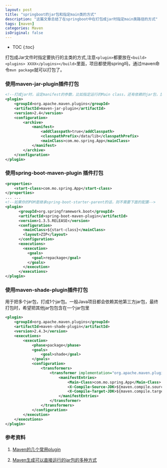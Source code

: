 ```yaml
---
layout: post
title: "springboot的jar包和指定main类的方式"
description: "这篇文章总结了在springboot中在打包成jar时指定main类路径的方式"
tags: [maven]
categories: Maven
isOriginal: false
---
```


* TOC
{:toc}

打包成Jar文件时指定要执行的主类的方式,注意`<plugin>`都要放在`<build><plugins> XXXX</plugins></build>`里面，项目都使用spring吗，通过maven命令`mvn package`就可以打包了。

### 使用maven-jar-plugin插件打包

```xml
<!--打成jar时，设定manifest的参数，比如指定运行的Main class，还有依赖的jar包，加入classpath中-->
<plugin>
    <groupId>org.apache.maven.plugins</groupId>
    <artifactId>maven-jar-plugin</artifactId>
    <version>2.4</version>
    <configuration>
        <archive>
            <manifest>
                <addClasspath>true</addClasspath>
                <classpathPrefix>/data/lib</classpathPrefix>
                <mainClass>com.mo.spring.App</mainClass>
            </manifest>
        </archive>
    </configuration>
</plugin>
```

### 使用spring-boot-maven-plugin 插件打包

```xml
<properties>
    <start-class>com.mo.spring.App</start-class>
</properties>
... ...
<!--如果你的POM是继承spring-boot-starter-parent的话，则不需要下面的配置-->
<plugin>
      <groupId>org.springframework.boot</groupId>
      <artifactId>spring-boot-maven-plugin</artifactId>
      <version>1.3.5.RELEASE</version>
      <configuration>
        <mainClass>${start-class}</mainClass>
        <layout>ZIP</layout>
      </configuration>
      <executions>
        <execution>
          <goals>
            <goal>repackage</goal>
          </goals>
        </execution>
      </executions>
</plugin>
```

### 使用maven-shade-plugin插件打包

用于把多个jar包，打成1个jar包。一般Java项目都会依赖其他第三方jar包，最终打包时，希望把其他jar包包含在一个jar包里

```xml
<plugin>
    <groupId>org.apache.maven.plugins</groupId>
    <artifactId>maven-shade-plugin</artifactId>
    <version>2.4.3</version>
    <executions>
        <execution>
            <phase>package</phase>
            <goals>
                <goal>shade</goal>
            </goals>
            <configuration>
                <transformers>
                    <transformer implementation="org.apache.maven.plugins.shade.resource.ManifestResourceTransformer">
                        <manifestEntries>
                            <Main-Class>com.mo.spring.App</Main-Class>
                            <X-Compile-Source-JDK>${maven.compile.source}</X-Compile-Source-JDK>
                            <X-Compile-Target-JDK>${maven.compile.target}</X-Compile-Target-JDK>
                        </manifestEntries>
                    </transformer>
                </transformers>
            </configuration>
        </execution>
    </executions>
</plugin>
```

### 参考资料

1. [Maven的几个常用plugin](http://www.cnblogs.com/zhangxh20/p/6298062.html)

2. [Maven生成可以直接运行的jar包的多种方式](http://blog.csdn.net/xiao__gui/article/details/47341385)

